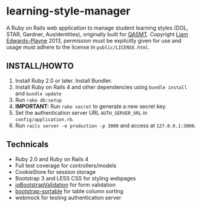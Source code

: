 learning-style-manager
======================

A Ruby on Rails web application to manage student learning styles (DOL, STAR, Gardner, AusIdentities), originally built for [QASMT](http://qasmt.eq.edu.au). Copyright [Liam Edwards-Playne](http://liamz.co) 2013, permission must be explicitly given for use and usage must adhere to the license in `public/LICENSE.html`.

## INSTALL/HOWTO
 1. Install Ruby 2.0 or later. Install Bundler.
 2. Install Ruby on Rails 4 and other dependencies using `bundle install` and `bundle update`
 3. Run `rake db:setup`
 4. **IMPORTANT:** Run `rake secret` to generate a new secret key.
 5. Set the authentication server URL `AUTH_SERVER_URL` in `config/application.rb`.
 6. Run `rails server -e production -p 3000` and access at `127.0.0.1:3000`.


## Technicals
 - Ruby 2.0 and Ruby on Rails 4
 - Full test coverage for controllers/models
 - CookieStore for session storage
 - Bootstrap 3 and LESS CSS for styling webpages
 - [jqBootstrapValidation](http://reactiveraven.github.io/jqBootstrapValidation/) for form validation
 - [bootstrap-sortable](https://github.com/drvic10k/bootstrap-sortable) for table column sorting
 - webmock for testing authentication server
